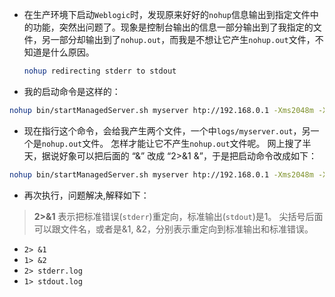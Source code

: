 - 在生产环境下启动`Weblogic`时，发现原来好好的`nohup`信息输出到指定文件中的功能，突然出问题了。现象是控制台输出的信息一部分输出到了我指定的文件，另一部分却输出到了`nohup.out`，而我是不想让它产生`nohup.out`文件，不知道是什么原因。

  ```sh
  nohup redirecting stderr to stdout
  ```

  

- 我的启动命令是这样的：
```sh
nohup bin/startManagedServer.sh myserver htp://192.168.0.1 -Xms2048m -Xmx2048m > logs/myserver.out &
```
- 现在指行这个命令，会给我产生两个文件，一个中`logs/myserver.out`，另一个是`nohup.out`文件。
怎样才能让它不产生`nohup.out`文件呢。
网上搜了半天，据说好象可以把后面的 “&” 改成 “2>&1 &”，于是把启动命令改成如下：
```sh
nohup bin/startManagedServer.sh myserver htp://192.168.0.1 -Xms2048m -Xmx2048m > logs/myserver.out 2>&1 &
```
- 再次执行，问题解决,解释如下：

> **2>&1**
表示把标准错误(`stderr`)重定向，标准输出(`stdout`)是1。
尖括号后面可以跟文件名，或者是&1, &2，分别表示重定向到标准输出和标准错误。

- `2> &1`
- `1> &2`
- `2> stderr.log`
- `1> stdout.log`